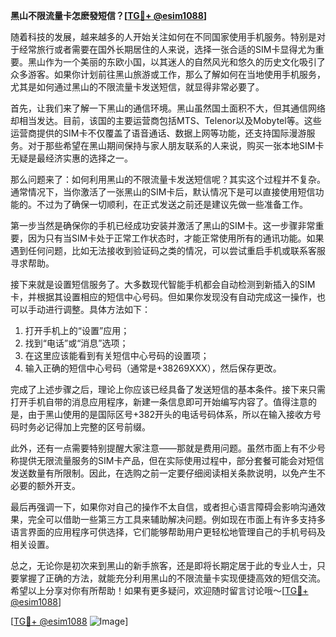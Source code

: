 **黑山不限流量卡怎麽發短信？[[TG💪+ @esim1088](https://t.me/s/esim1088)]**

随着科技的发展，越来越多的人开始关注如何在不同国家使用手机服务。特别是对于经常旅行或者需要在国外长期居住的人来说，选择一张合适的SIM卡显得尤为重要。黑山作为一个美丽的东欧小国，以其迷人的自然风光和悠久的历史文化吸引了众多游客。如果你计划前往黑山旅游或工作，那么了解如何在当地使用手机服务，尤其是如何通过黑山的不限流量卡发送短信，就显得非常必要了。

首先，让我们来了解一下黑山的通信环境。黑山虽然国土面积不大，但其通信网络却相当发达。目前，该国的主要运营商包括MTS、Telenor以及Mobytel等。这些运营商提供的SIM卡不仅覆盖了语音通话、数据上网等功能，还支持国际漫游服务。对于那些希望在黑山期间保持与家人朋友联系的人来说，购买一张本地SIM卡无疑是最经济实惠的选择之一。

那么问题来了：如何利用黑山的不限流量卡发送短信呢？其实这个过程并不复杂。通常情况下，当你激活了一张黑山的SIM卡后，默认情况下是可以直接使用短信功能的。不过为了确保一切顺利，在正式发送之前还是建议先做一些准备工作。

第一步当然是确保你的手机已经成功安装并激活了黑山的SIM卡。这一步骤非常重要，因为只有当SIM卡处于正常工作状态时，才能正常使用所有的通讯功能。如果遇到任何问题，比如无法接收到验证码之类的情况，可以尝试重启手机或联系客服寻求帮助。

接下来就是设置短信服务了。大多数现代智能手机都会自动检测到新插入的SIM卡，并根据其设置相应的短信中心号码。但如果你发现没有自动完成这一操作，也可以手动进行调整。具体方法如下：

1. 打开手机上的“设置”应用；
2. 找到“电话”或“消息”选项；
3. 在这里应该能看到有关短信中心号码的设置项；
4. 输入正确的短信中心号码（通常是+38269XXX），然后保存更改。

完成了上述步骤之后，理论上你应该已经具备了发送短信的基本条件。接下来只需打开手机自带的消息应用程序，新建一条信息即可开始编写内容了。值得注意的是，由于黑山使用的是国际区号+382开头的电话号码体系，所以在输入接收方号码时务必记得加上完整的区号前缀。

此外，还有一点需要特别提醒大家注意——那就是费用问题。虽然市面上有不少号称提供无限流量服务的SIM卡产品，但在实际使用过程中，部分套餐可能会对短信发送数量有所限制。因此，在选购之前一定要仔细阅读相关条款说明，以免产生不必要的额外开支。

最后再强调一下，如果你对自己的操作不太自信，或者担心语言障碍会影响沟通效果，完全可以借助一些第三方工具来辅助解决问题。例如现在市面上有许多支持多语言界面的应用程序可供选择，它们能够帮助用户更轻松地管理自己的手机号码及相关设置。

总之，无论你是初次来到黑山的新手旅客，还是即将长期定居于此的专业人士，只要掌握了正确的方法，就能充分利用黑山的不限流量卡实现便捷高效的短信交流。希望以上分享对你有所帮助！如果有更多疑问，欢迎随时留言讨论哦～[[TG💪+ @esim1088](https://t.me/s/esim1088)]

[[TG💪+ @esim1088](https://t.me/s/esim1088) ![Image](https://i.postimg.cc/4NQfJmqS/Snipaste-2025-05-13-00-14-12.png)]